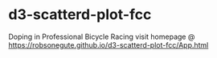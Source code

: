 # d3-scatterd-plot-fcc
Doping in Professional Bicycle Racing
 visit homepage @ https://robsonegute.github.io/d3-scatterd-plot-fcc/App.html
